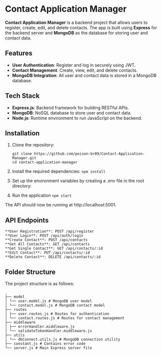 # Contact Application Manager

**Contact Application Manager** is a backend project that allows users to register, create, edit, and delete contacts. The app is built using **Express** for the backend server and **MongoDB** as the database for storing user and contact data.

## Features

- **User Authentication**: Register and log in securely using JWT.
- **Contact Management**: Create, view, edit, and delete contacts.
- **MongoDB Integration**: All user and contact data is stored in a MongoDB database.

## Tech Stack

- **Express.js**: Backend framework for building RESTful APIs.
- **MongoDB**: NoSQL database to store user and contact data.
- **Node.js**: Runtime environment to run JavaScript on the backend.

## Installation

1. Clone the repository:

   ```
   git clone https://github.com/poison-br09/Contact-Application-Manager.git
   cd contact-application-manager
   ```

2. Install the required dependencies:
   `npm install`

3. Set up the environment variables by creating a _.env_ file in the root directory:

4. Run the application
   `npm start`

The API should now be running at http://localhost:5001.

## API Endpoints

```
**User Registration**: POST /api/register
**User Login**: POST /api/auth/login
**Create Contact**: POST /api/contacts
**Get All Contacts**: GET /api/contacts
**Get Single Contact**: GET /api/contacts/:id
**Edit Contact**: PUT /api/contacts/:id
**Delete Contact**: DELETE /api/contacts/:id
```

## Folder Structure

The project structure is as follows:

```
.
├── model
│ └── user.model.js # MongoDB user model
│ └── contact.model.js # MongoDB contact model
├── routes
│ ├── user.routes.js # Routes for authentication
│ └── contact.routes.js # Routes for contact management
├── middleware
│ ├── errorHandler.middleware.js
│ └── validateTokenHandler.middleware.js
├── utils
│ └── dbConnect.utils.js # MongoDB connection utility
├── constant.js # Contains error code
└── server.js # Main Express server file
```
